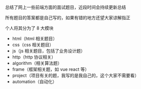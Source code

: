 总结了网上一些前端方面的面试题目，近段时间会持续更新总结

所有题目的答案都是自己写的，如果有错的地方还望大家谅解指正

个人将其分为了 8 大模块
* html（html 相关题目）
* css（css 相关题目）
* js（js 相关题目，包括了业务设计题）
* http（http 协议相关）
* algorithm（相关算法题）
* frame（框架相关题，如 vue react 等）
* project（项目有关的题，我写的是我自己的，这个大家不需要看）
* automation（自动化）
